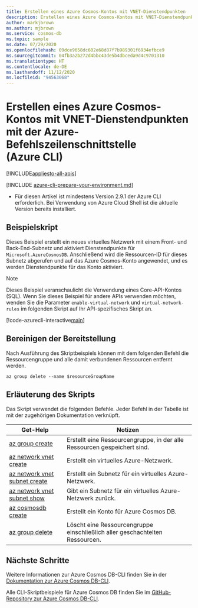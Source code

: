 ```yaml
---
title: Erstellen eines Azure Cosmos-Kontos mit VNET-Dienstendpunkten
description: Erstellen eines Azure Cosmos-Kontos mit VNET-Dienstendpunkten
author: markjbrown
ms.author: mjbrown
ms.service: cosmos-db
ms.topic: sample
ms.date: 07/29/2020
ms.openlocfilehash: 09dce9658dc602e68d87f7b989301f6934efbce9
ms.sourcegitcommit: 04fb3a2b272d4bbc43de5b4dbceda9d4c9701310
ms.translationtype: HT
ms.contentlocale: de-DE
ms.lasthandoff: 11/12/2020
ms.locfileid: "94563068"
---
```

# <a name="create-an-azure-cosmos-account-with-virtual-network-service-endpoints-using-azure-cli"></a>Erstellen eines Azure Cosmos-Kontos mit VNET-Dienstendpunkten mit der Azure-Befehlszeilenschnittstelle (Azure CLI)
[!INCLUDE[appliesto-all-apis](../../../includes/appliesto-all-apis.md)]

[!INCLUDE [azure-cli-prepare-your-environment.md](../../../../../includes/azure-cli-prepare-your-environment.md)]

- Für diesen Artikel ist mindestens Version 2.9.1 der Azure CLI erforderlich. Bei Verwendung von Azure Cloud Shell ist die aktuelle Version bereits installiert.

## <a name="sample-script"></a>Beispielskript

Dieses Beispiel erstellt ein neues virtuelles Netzwerk mit einem Front- und Back-End-Subnetz und aktiviert Dienstendpunkte für `Microsoft.AzureCosmosDB`. Anschließend wird die Ressourcen-ID für dieses Subnetz abgerufen und auf das Azure Cosmos-Konto angewendet, und es werden Dienstendpunkte für das Konto aktiviert.

> [!NOTE]
> Dieses Beispiel veranschaulicht die Verwendung eines Core-API-Kontos (SQL). Wenn Sie dieses Beispiel für andere APIs verwenden möchten, wenden Sie die Parameter `enable-virtual-network` und `virtual-network-rules` im folgenden Skript auf Ihr API-spezifisches Skript an.

[!code-azurecli-interactive[main](../../../../../cli_scripts/cosmosdb/common/service-endpoints.sh "Create an Azure Cosmos account with service endpoints.")]

## <a name="clean-up-deployment"></a>Bereinigen der Bereitstellung

Nach Ausführung des Skriptbeispiels können mit dem folgenden Befehl die Ressourcengruppe und alle damit verbundenen Ressourcen entfernt werden.

```azurecli-interactive
az group delete --name $resourceGroupName
```

## <a name="script-explanation"></a>Erläuterung des Skripts

Das Skript verwendet die folgenden Befehle. Jeder Befehl in der Tabelle ist mit der zugehörigen Dokumentation verknüpft.

| Get-Help | Notizen |
|---|---|
| [az group create](/cli/azure/group#az-group-create) | Erstellt eine Ressourcengruppe, in der alle Ressourcen gespeichert sind. |
| [az network vnet create](/cli/azure/network/vnet#az-network-vnet-create) | Erstellt ein virtuelles Azure-Netzwerk. |
| [az network vnet subnet create](/cli/azure/network/vnet/subnet#az-network-vnet-subnet-create) | Erstellt ein Subnetz für ein virtuelles Azure-Netzwerk. |
| [az network vnet subnet show](/cli/azure/network/vnet/subnet#az-network-vnet-subnet-show) | Gibt ein Subnetz für ein virtuelles Azure-Netzwerk zurück. |
| [az cosmosdb create](/cli/azure/cosmosdb#az-cosmosdb-create) | Erstellt ein Konto für Azure Cosmos DB. |
| [az group delete](/cli/azure/resource#az-resource-delete) | Löscht eine Ressourcengruppe einschließlich aller geschachtelten Ressourcen. |

## <a name="next-steps"></a>Nächste Schritte

Weitere Informationen zur Azure Cosmos DB-CLI finden Sie in der [Dokumentation zur Azure Cosmos DB-CLI](/cli/azure/cosmosdb).

Alle CLI-Skriptbeispiele für Azure Cosmos DB finden Sie im [GitHub-Repository zur Azure Cosmos DB-CLI](https://github.com/Azure-Samples/azure-cli-samples/tree/master/cosmosdb).
